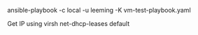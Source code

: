 ansible-playbook -c local -u leeming -K vm-test-playbook.yaml 

Get IP using 
virsh net-dhcp-leases default

